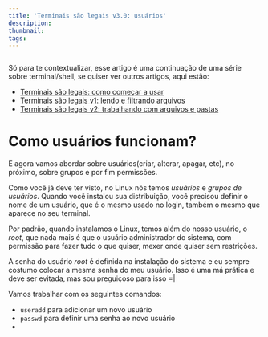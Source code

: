 ```yaml
---
title: 'Terminais são legais v3.0: usuários'
description: 
thumbnail:
tags:
---
```


![]()

Só para te contextualizar, esse artigo é uma continuação de uma série sobre terminal/shell, se quiser ver outros artigos, aqui estão:

- [Terminais são legais: como começar a usar ](/terminais-sao-legais-como-comecar-a-usar)
- [Terminais são legais v1: lendo e filtrando arquivos](/terminais-sao-legais-v1-lendo-e-filtrando-arquivos/)
- [Terminais são legais v2: trabalhando com arquivos e pastas](/terminais-sao-legais-v2-pastas/)

# Como usuários funcionam?

E agora vamos abordar sobre usuários(criar, alterar, apagar, etc), no próximo, sobre grupos e por fim permissões.

Como você já deve ter visto, no Linux nós temos *usuários* e *grupos de usuários*. Quando você instalou sua distribuição, você precisou definir o nome de um usuário, que é o mesmo usado no login, também o mesmo que aparece no seu terminal.

Por padrão, quando instalamos o Linux, temos além do nosso usuário, o *root*, que nada mais é que o usuário administrador do sistema, com permissão para fazer tudo o que quiser, mexer onde quiser sem restrições.

A senha do usuário *root* é definida na instalação do sistema e eu sempre costumo colocar a mesma senha do meu usuário. Isso é uma má prática e deve ser evitada, mas sou preguiçoso para isso =|

Vamos trabalhar com os seguintes comandos:

- `useradd` para adicionar um novo usuário
- `passwd` para definir uma senha ao novo usuário
- 
